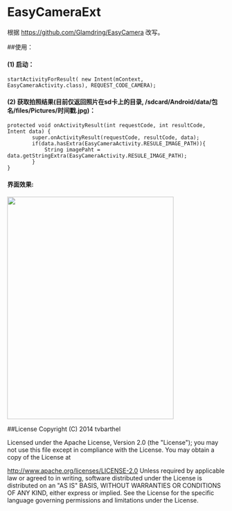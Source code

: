 # EasyCameraExt

根据 https://github.com/Glamdring/EasyCamera 改写。

##使用：
 
#### (1) 启动：
 
 `startActivityForResult( new Intent(mContext, EasyCameraActivity.class), REQUEST_CODE_CAMERA);`

####  (2) 获取拍照结果(目前仅返回照片在sd卡上的目录, /sdcard/Android/data/包名/files/Pictures/时间戳.jpg)：
```
protected void onActivityResult(int requestCode, int resultCode, Intent data) {
		super.onActivityResult(requestCode, resultCode, data);
		if(data.hasExtra(EasyCameraActivity.RESULE_IMAGE_PATH)){
			String imagePaht = data.getStringExtra(EasyCameraActivity.RESULE_IMAGE_PATH);
		}
}
```
#### 界面效果:

<img  src="http://img.blog.csdn.net/20150729150309253" height="512" width="384"/>

##License
Copyright (C) 2014 tvbarthel

Licensed under the Apache License, Version 2.0 (the "License"); you may not use this file except in compliance with the License. You may obtain a copy of the License at

http://www.apache.org/licenses/LICENSE-2.0
Unless required by applicable law or agreed to in writing, software distributed under the License is distributed on an "AS IS" BASIS, WITHOUT WARRANTIES OR CONDITIONS OF ANY KIND, either express or implied. See the License for the specific language governing permissions and limitations under the License.
